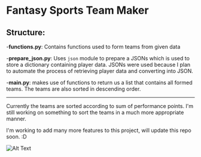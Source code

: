 # Fantasy Sports Team Maker

## Structure:

-**functions.py**: Contains functions used to form teams from given data

-**prepare_json.py**: Uses `json` module to prepare a JSONs which is used to store a dictionary containing player data. JSONs were used because I plan to automate the process of retrieving player data and converting into JSON.

-**main.py**: makes use of functions to return us a list that contains all formed teams. The teams are also sorted in descending order.

---

Currently the teams are sorted according to sum of performance points. I'm still working on something to sort the teams in a much more appropriate manner.

I'm working to add many more features to this project, will update this repo soon. :D

![Alt Text](https://media.giphy.com/media/LllA2dKt1qZuE/giphy.gif?cid=ecf05e47x7id135827j1im8uxkii9s77x1jivdx80uqzass3&rid=giphy.gif&ct=g)
